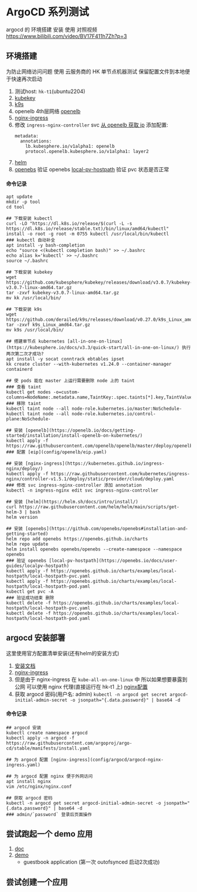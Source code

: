 # ArgoCD 系列测试
argocd 的 环境搭建 安装 使用
对照视频 https://www.bilibili.com/video/BV17F411h7Zh?p=3

## 环境搭建
为防止网络访问问题 使用 云服务商的 HK 单节点机器测试
保留配置文件到本地便于快速再次启动

1. 测试host: `hk-t1`(ubuntu2204)
2. [kubekey](https://github.com/kubesphere/kubekey)
3. [k9s](https://github.com/derailed/k9s)
4. openelb 4th层网络 [openelb](https://github.com/openelb/openelb)
5. [nginx-ingress](https://github.com/kubernetes/ingress-nginx)
6. 修改 `ingress-nginx-controller` svc [从 openelb 获取 ip](https://openelb.io/docs/getting-started/usage/use-openelb-in-layer-2-mode/)
    添加配置:
    ```
    metadata:
      annotations:
        lb.kubesphere.io/v1alpha1: openelb
        protocol.openelb.kubesphere.io/v1alpha1: layer2
    ```
7. [helm](https://helm.sh/)
8. [openebs](https://github.com/openebs/openebs)
    验证 openebs [local-pv-hostpath](https://openebs.io/docs/user-guides/localpv-hostpath)
    验证 pvc 状态是否正常

#### 命令记录
```console
apt update
mkdir -p tool
cd tool

## 下载安装 kubectl
curl -LO "https://dl.k8s.io/release/$(curl -L -s https://dl.k8s.io/release/stable.txt)/bin/linux/amd64/kubectl"
install -o root -g root -m 0755 kubectl /usr/local/bin/kubectl
### kubectl 自动补全
apt install -y bash-completion
echo "source <(kubectl completion bash)" >> ~/.bashrc
echo alias k='kubectl' >> ~/.bashrc
source ~/.bashrc

## 下载安装 kubekey
wget https://github.com/kubesphere/kubekey/releases/download/v3.0.7/kubekey-v3.0.7-linux-amd64.tar.gz
tar -zxvf kubekey-v3.0.7-linux-amd64.tar.gz
mv kk /usr/local/bin/

## 下载安装 k9s
wget https://github.com/derailed/k9s/releases/download/v0.27.0/k9s_Linux_amd64.tar.gz
tar -zxvf k9s_Linux_amd64.tar.gz
mv k9s /usr/local/bin/

## 搭建单节点 kubernetes [all-in-one-on-linux](https://kubesphere.io/docs/v3.3/quick-start/all-in-one-on-linux/) 执行两次第二次才成功?
apt install -y socat conntrack ebtables ipset
kk create cluster --with-kubernetes v1.24.0 --container-manager containerd 

## 使 pods 能在 master 上运行需要删除 node 上的 taint
### 查看 taint
kubectl get nodes -o=custom-columns=NodeName:.metadata.name,TaintKey:.spec.taints[*].key,TaintValue:.spec.taints[*].value,TaintEffect:.spec.taints[*].effect
### 移除 taint
kubectl taint node --all node-role.kubernetes.io/master:NoSchedule-
kubectl taint node --all node-role.kubernetes.io/control-plane:NoSchedule-

## 安装 [openelb](https://openelb.io/docs/getting-started/installation/install-openelb-on-kubernetes/)
kubectl apply -f https://raw.githubusercontent.com/openelb/openelb/master/deploy/openelb.yaml
### 配置 [eip](config/openelb/eip.yaml)

## 安装 [nginx-ingress](https://kubernetes.github.io/ingress-nginx/deploy/)
kubectl apply -f https://raw.githubusercontent.com/kubernetes/ingress-nginx/controller-v1.5.1/deploy/static/provider/cloud/deploy.yaml
### 修改 svc ingress-nginx-controller 添加 annotation
kubectl -n ingress-nginx edit svc ingress-nginx-controller

## 安装 [helm](https://helm.sh/docs/intro/install/)
curl https://raw.githubusercontent.com/helm/helm/main/scripts/get-helm-3 | bash
helm version

## 安装 [openebs](https://github.com/openebs/openebs#installation-and-getting-started)
helm repo add openebs https://openebs.github.io/charts
helm repo update
helm install openebs openebs/openebs --create-namespace --namespace openebs
### 验证 openebs [local-pv-hostpath](https://openebs.io/docs/user-guides/localpv-hostpath)
kubectl apply -f https://openebs.github.io/charts/examples/local-hostpath/local-hostpath-pvc.yaml
kubectl apply -f https://openebs.github.io/charts/examples/local-hostpath/local-hostpath-pod.yaml
kubectl get pvc -A
### 验证成功结束 删除
kubectl delete -f https://openebs.github.io/charts/examples/local-hostpath/local-hostpath-pvc.yaml
kubectl delete -f https://openebs.github.io/charts/examples/local-hostpath/local-hostpath-pod.yaml
```

## argocd 安装部署
这里使用官方配置清单安装(还有helm的安装方式)
1. [安装文档](https://argo-cd.readthedocs.io/en/stable/getting_started/)
2. [nginx-ingress](https://argo-cd.readthedocs.io/en/stable/operator-manual/ingress/#kubernetesingress-nginx)
3. 但是由于 nginx-ingress 在 `kube-all-on-one-linux` 中 所以如果想要暴露到公网 可以使用 nginx 代理(直接运行在 hk-t1 上) [nginx配置](config/nginx/nginx.conf)
4. 获取 argocd 密码(用户名: admin)
    `kubectl -n argocd get secret argocd-initial-admin-secret -o jsonpath="{.data.password}" | base64 -d`


#### 命令记录
```console
## argocd 安装
kubectl create namespace argocd
kubectl apply -n argocd -f https://raw.githubusercontent.com/argoproj/argo-cd/stable/manifests/install.yaml

## 为 argocd 配置 [nginx-ingress](config/argocd/argocd-nginx-ingress.yaml)

## 为 argocd 配置 nginx 便于外网访问
apt install nginx
vim /etc/nginx/nginx.conf

## 获取 argocd 密码
kubectl -n argocd get secret argocd-initial-admin-secret -o jsonpath="{.data.password}" | base64 -d
### admin/`password` 登录后页面操作
```

## 尝试跑起一个 demo 应用 
1. [doc](https://argo-cd.readthedocs.io/en/stable/getting_started/#6-create-an-application-from-a-git-repository)
2. [demo](https://github.com/argoproj/argocd-example-apps)
    - guestbook application (第一次 outofsynced 启动2次成功)

## 尝试创建一个应用
